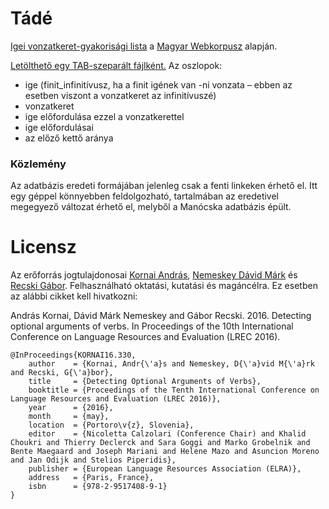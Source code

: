 # Tádé
[Igei vonzatkeret-gyakorisági lista](http://hlt.bme.hu/hu/resources/tade) a [Magyar Webkorpusz](http://mokk.bme.hu/resources/webcorpus/) alapján.

[Letölthető egy TAB-szeparált fájlként.](http://sandbox.mokk.bme.hu/~ndavid/tmp/tade.tsv) Az oszlopok:

- ige (finit_infinitívusz, ha a finit igének van -ni vonzata – ebben az esetben viszont a vonzatkeret az infinitívuszé)
- vonzatkeret
- ige előfordulása ezzel a vonzatkerettel
- ige előfordulásai
- az előző kettő aránya

### Közlemény

Az adatbázis eredeti formájában jelenleg csak a fenti linkeken érhető el. Itt egy géppel könnyebben feldolgozható, tartalmában az eredetivel megegyező változat érhető el, melyből a Manócska adatbázis épült.

# Licensz

Az erőforrás jogtulajdonosai [Kornai András](http://hlt.bme.hu/hu/kornai), [Nemeskey Dávid Márk](http://hlt.bme.hu/hu/david) és [Recski Gábor](http://hlt.bme.hu/hu/recski).
Felhasználható oktatási, kutatási és magáncélra. Ez esetben az alábbi cikket kell hivatkozni:

András Kornai, Dávid Márk Nemeskey and Gábor Recski.
2016.
Detecting optional arguments of verbs.
In Proceedings of the 10th International Conference on Language Resources and Evaluation (LREC 2016).

    @InProceedings{KORNAI16.330,
        author    = {Kornai, Andr{\'a}s and Nemeskey, D{\'a}vid M{\'a}rk and Recski, G{\'a}bor},
        title     = {Detecting Optional Arguments of Verbs},
        booktitle = {Proceedings of the Tenth International Conference on Language Resources and Evaluation (LREC 2016)},
        year      = {2016},
        month     = {may},
        location  = {Portoro\v{z}, Slovenia},
        editor    = {Nicoletta Calzolari (Conference Chair) and Khalid Choukri and Thierry Declerck and Sara Goggi and Marko Grobelnik and Bente Maegaard and Joseph Mariani and Helene Mazo and Asuncion Moreno and Jan Odijk and Stelios Piperidis},
        publisher = {European Language Resources Association (ELRA)},
        address   = {Paris, France},
        isbn      = {978-2-9517408-9-1}
    }

